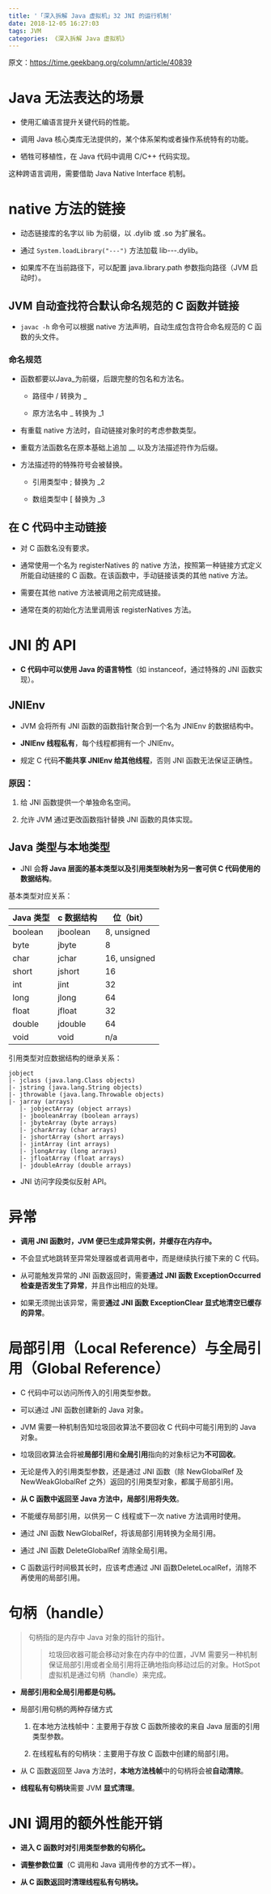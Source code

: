 ```yaml
---
title: '「深入拆解 Java 虚拟机」32 JNI 的运行机制'
date: 2018-12-05 16:27:03
tags: JVM
categories: 《深入拆解 Java 虚拟机》
---
```


原文：https://time.geekbang.org/column/article/40839

# Java 无法表达的场景

- 使用汇编语言提升关键代码的性能。

- 调用 Java 核心类库无法提供的，某个体系架构或者操作系统特有的功能。

- 牺牲可移植性，在 Java 代码中调用 C/C++ 代码实现。

这种跨语言调用，需要借助 Java Native Interface 机制。

# native 方法的链接

- 动态链接库的名字以 lib 为前缀，以 .dylib 或 .so 为扩展名。

- 通过 `System.loadLibrary("---")` 方法加载 lib---.dylib。

- 如果库不在当前路径下，可以配置 java.library.path 参数指向路径（JVM 启动时）。

## JVM 自动查找符合默认命名规范的 C 函数并链接

- `javac -h` 命令可以根据 native 方法声明，自动生成包含符合命名规范的 C 函数的头文件。

### 命名规范

-  函数都要以Java_为前缀，后跟完整的包名和方法名。

	- 路径中 / 转换为 \_

	- 原方法名中 \_ 转换为 \_1

- 有重载 native 方法时，自动链接对象时的考虑参数类型。

- 重载方法函数名在原本基础上追加 __ 以及方法描述符作为后缀。

- 方法描述符的特殊符号会被替换。

	- 引用类型中 ; 替换为 \_2

	- 数组类型中 [ 替换为 \_3

## 在 C 代码中主动链接

- 对 C 函数名没有要求。

- 通常使用一个名为 registerNatives 的 native 方法，按照第一种链接方式定义所能自动链接的 C 函数。在该函数中，手动链接该类的其他 native 方法。

- 需要在其他 native 方法被调用之前完成链接。

- 通常在类的初始化方法里调用该 registerNatives 方法。

# JNI 的 API

- **C 代码中可以使用 Java 的语言特性**（如 instanceof，通过特殊的 JNI 函数实现）。

## JNIEnv

- JVM 会将所有 JNI 函数的函数指针聚合到一个名为 JNIEnv 的数据结构中。

- **JNIEnv 线程私有**，每个线程都拥有一个 JNIEnv。

- 规定 C 代码**不能共享 JNIEnv 给其他线程**，否则 JNI 函数无法保证正确性。

### 原因：

1. 给 JNI 函数提供一个单独命名空间。

2. 允许 JVM 通过更改函数指针替换 JNI 函数的具体实现。

## Java 类型与本地类型

- JNI 会**将 Java 层面的基本类型以及引用类型映射为另一套可供 C 代码使用的数据结构**。

基本类型对应关系：

| Java 类型 | c 数据结构 | 位（bit） |
| --------- | --------- | ---------- |
| boolean | jboolean | 8, unsigned |
| byte | jbyte | 8 |
| char | jchar | 16, unsigned |
| short | jshort | 16 |
| int | jint | 32 |
| long | jlong | 64 |
| float | jfloat | 32 |
| double | jdouble | 64 |
| void | void | n/a |

引用类型对应数据结构的继承关系：

```
jobject
|- jclass (java.lang.Class objects)
|- jstring (java.lang.String objects)
|- jthrowable (java.lang.Throwable objects)
|- jarray (arrays)
   |- jobjectArray (object arrays)
   |- jbooleanArray (boolean arrays)
   |- jbyteArray (byte arrays)
   |- jcharArray (char arrays)
   |- jshortArray (short arrays)
   |- jintArray (int arrays)
   |- jlongArray (long arrays)
   |- jfloatArray (float arrays)
   |- jdoubleArray (double arrays)
```

- JNI 访问字段类似反射 API。

# 异常

- **调用 JNI 函数时，JVM 便已生成异常实例，并缓存在内存中。**

- 不会显式地跳转至异常处理器或者调用者中，而是继续执行接下来的 C 代码。

- 从可能触发异常的 JNI 函数返回时，需要**通过 JNI 函数 ExceptionOccurred 检查是否发生了异常**，并且作出相应的处理。

- 如果无须抛出该异常，需要**通过 JNI 函数 ExceptionClear 显式地清空已缓存的异常**。

# 局部引用（Local Reference）与全局引用（Global Reference）

- C 代码中可以访问所传入的引用类型参数。

- 可以通过 JNI 函数创建新的 Java 对象。

- JVM 需要一种机制告知垃圾回收算法不要回收 C 代码中可能引用到的 Java 对象。

- 垃圾回收算法会将被**局部引用**和**全局引用**指向的对象标记为**不可回收**。

- 无论是传入的引用类型参数，还是通过 JNI 函数（除 NewGlobalRef 及 NewWeakGlobalRef 之外）返回的引用类型对象，都属于局部引用。

- **从 C 函数中返回至 Java 方法中，局部引用将失效**。

- 不能缓存局部引用，以供另一 C 线程或下一次 native 方法调用时使用。

- 通过 JNI 函数 NewGlobalRef，将该局部引用转换为全局引用。

- 通过 JNI 函数 DeleteGlobalRef 消除全局引用。

- C 函数运行时间极其长时，应该考虑通过 JNI 函数DeleteLocalRef，消除不再使用的局部引用。

# 句柄（handle）

> 句柄指的是内存中 Java 对象的指针的指针。
>> 垃圾回收器可能会移动对象在内存中的位置，JVM 需要另一种机制保证局部引用或者全局引用将正确地指向移动过后的对象。HotSpot 虚拟机是通过句柄（handle）来完成。

- **局部引用和全局引用都是句柄。**

- 局部引用句柄的两种存储方式

	1. 在本地方法栈帧中：主要用于存放 C 函数所接收的来自 Java 层面的引用类型参数。

	2. 在线程私有的句柄块：主要用于存放 C 函数中创建的局部引用。

- 从 C 函数返回至 Java 方法时，**本地方法栈帧**中的句柄将会被**自动清除**。

- **线程私有句柄块**需要 JVM **显式清理**。

# JNI 调用的额外性能开销

- **进入 C 函数时对引用类型参数的句柄化。**

- **调整参数位置**（C 调用和 Java 调用传参的方式不一样）。

- **从 C 函数返回时清理线程私有句柄块。**
